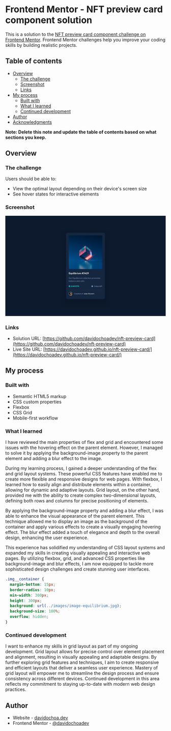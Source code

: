 # Frontend Mentor - NFT preview card component solution

This is a solution to the [NFT preview card component challenge on Frontend Mentor](https://www.frontendmentor.io/challenges/nft-preview-card-component-SbdUL_w0U). Frontend Mentor challenges help you improve your coding skills by building realistic projects. 

## Table of contents

- [Overview](#overview)
  - [The challenge](#the-challenge)
  - [Screenshot](#screenshot)
  - [Links](#links)
- [My process](#my-process)
  - [Built with](#built-with)
  - [What I learned](#what-i-learned)
  - [Continued development](#continued-development)
- [Author](#author)
- [Acknowledgments](#acknowledgments)

**Note: Delete this note and update the table of contents based on what sections you keep.**

## Overview

### The challenge

Users should be able to:

- View the optimal layout depending on their device's screen size
- See hover states for interactive elements

### Screenshot

![](./design/desktop-design.jpg)

### Links

- Solution URL: [https://github.com/davidochoadev/nft-preview-card](https://github.com/davidochoadev/nft-preview-card)
- Live Site URL: [https://davidochoadev.github.io/nft-preview-card/](https://davidochoadev.github.io/nft-preview-card/)

## My process

### Built with

- Semantic HTML5 markup
- CSS custom properties
- Flexbox
- CSS Grid
- Mobile-first workflow


### What I learned

I have reviewed the main properties of flex and grid and encountered some issues with the hovering effect on the parent element. However, I managed to solve it by applying the background-image property to the parent element and adding a blur effect to the image.

During my learning process, I gained a deeper understanding of the flex and grid layout systems. These powerful CSS features have enabled me to create more flexible and responsive designs for web pages. With flexbox, I learned how to easily align and distribute elements within a container, allowing for dynamic and adaptive layouts. Grid layout, on the other hand, provided me with the ability to create complex two-dimensional layouts, defining both rows and columns for precise positioning of elements.

By applying the background-image property and adding a blur effect, I was able to enhance the visual appearance of the parent element. This technique allowed me to display an image as the background of the container and apply various effects to create a visually engaging hovering effect. The blur effect added a touch of elegance and depth to the overall design, enhancing the user experience.

This experience has solidified my understanding of CSS layout systems and expanded my skills in creating visually appealing and interactive web pages. By utilizing flexbox, grid, and advanced CSS properties like background-image and blur effects, I am now equipped to tackle more sophisticated design challenges and create stunning user interfaces.
```css
.img__container {
  margin-bottom: 15px;
  border-radius: 10px;
  min-width: 300px;
  height: 300px;
  background: url(../images/image-equilibrium.jpg);
  background-size: 100%;
  overflow: hidden;
}
```

### Continued development

I want to enhance my skills in grid layout as part of my ongoing development. Grid layout allows for precise control over element placement and alignment, resulting in visually appealing and adaptable designs. By further exploring grid features and techniques, I aim to create responsive and efficient layouts that deliver a seamless user experience. Mastery of grid layout will empower me to streamline the design process and ensure consistency across different devices. Continued development in this area reflects my commitment to staying up-to-date with modern web design practices.

## Author

- Website - [davidochoa.dev](https://davidochoa.fly.dev)
- Frontend Mentor - [@davidochoadev](https://www.frontendmentor.io/profile/davidochoadev)
